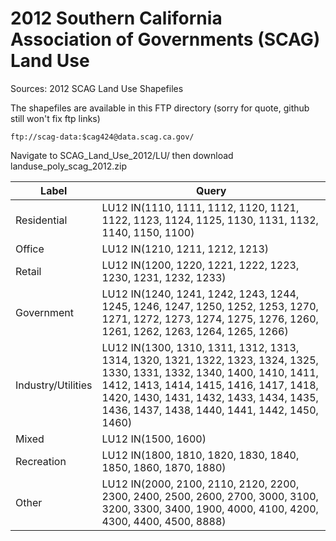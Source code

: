 # 2012 Southern California Association of Governments (SCAG) Land Use


Sources: 2012 SCAG Land Use Shapefiles

The shapefiles are available in this FTP directory (sorry for quote, github still won't fix ftp links)

    ftp://scag-data:$cag424@data.scag.ca.gov/

Navigate to SCAG_Land_Use_2012/LU/ then download landuse_poly_scag_2012.zip

Label | Query
--- | ---
Residential | LU12 IN(1110, 1111, 1112, 1120, 1121, 1122, 1123, 1124, 1125, 1130, 1131, 1132, 1140, 1150, 1100)
Office | LU12 IN(1210, 1211, 1212, 1213)
Retail | LU12 IN(1200, 1220, 1221, 1222, 1223, 1230, 1231, 1232, 1233)
Government | LU12 IN(1240, 1241, 1242, 1243, 1244, 1245, 1246, 1247, 1250, 1252, 1253, 1270, 1271, 1272, 1273, 1274, 1275, 1276, 1260, 1261, 1262, 1263, 1264, 1265, 1266)
Industry/Utilities | LU12 IN(1300, 1310, 1311, 1312, 1313, 1314, 1320, 1321, 1322, 1323, 1324, 1325, 1330, 1331, 1332, 1340, 1400, 1410, 1411, 1412, 1413, 1414, 1415, 1416, 1417, 1418, 1420, 1430, 1431, 1432, 1433, 1434, 1435, 1436, 1437, 1438, 1440, 1441, 1442, 1450, 1460)
Mixed | LU12 IN(1500, 1600)
Recreation | LU12 IN(1800, 1810, 1820, 1830, 1840, 1850, 1860, 1870, 1880)
Other | LU12 IN(2000, 2100, 2110, 2120, 2200, 2300, 2400, 2500, 2600, 2700, 3000, 3100, 3200, 3300, 3400, 1900, 4000, 4100, 4200, 4300, 4400, 4500, 8888)

